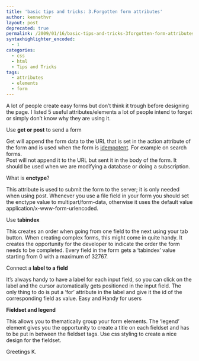 ```yaml
---
title: 'basic tips and tricks: 3.Forgotten form attributes'
author: kennethvr
layout: post
deprecated: true
permalink: /2009/01/16/basic-tips-and-tricks-3forgotten-form-attributes/
syntaxhighlighter_encoded:
  - 1
categories:
  - css
  - html
  - Tips and Tricks
tags:
  - attributes
  - elements
  - form
---
```

A lot of people create easy forms but don’t think it trough before designing the page. I listed 5 useful attributes/elements a lot of people intend to forget or simply don’t know why they are using it.

Use **get or post** to send a form

Get will append the form data to the URL that is set in the action attribute of the form and is used when the form is <a title="idempotent" href="http://en.wikipedia.org/wiki/Idempotent" target="_blank">idempotent</a>. For example on search forms.  
Post will not append it to the URL but sent it in the body of the form. It should be used when we are modifying a database or doing a subscription.

What is **enctype**?

This attribute is used to submit the form to the server; it is only needed when using post. Whenever you use a file field in your form you should set the enctype value to multipart/form-data, otherwise it uses the default value application/x-www-form-urlencoded.

Use **tabindex**

This creates an order when going from one field to the next using your tab button. When creating complex forms, this might come in quite handy. It creates the opportunity for the developer to indicate the order the form needs to be completed. Every field in the form gets a ‘tabindex’ value starting from 0 with a maximum of 32767.

Connect a **label to a field**

It’s always handy to have a label for each input field, so you can click on the label and the cursor automatically gets positioned in the input field. The only thing to do is put a ‘for’ attribute in the label and give it the id of the corresponding field as value. Easy and Handy for users

**Fieldset and legend**

This allows you to thematically group your form elements. The ‘legend’ element gives you the opportunity to create a title on each fieldset and has to be put in between the fieldset tags. Use css styling to create a nice design for the fieldset.

Greetings K.